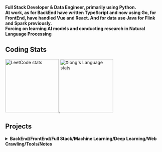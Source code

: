 **Full Stack Developer & Data Engineer, primarily using Python.**  
**At work, as for BackEnd have written TypeScript and now using Go, for FrontEnd, have handled Vue and React. And for data use Java for Flink and Spark previously.**  
**Forcing on learning AI models and conducting research in Natural Language Processing**

## Coding Stats

<div> 

  <a href="https://github.com/JacobLinCool/LeetCode-Stats-Card">
    <img height=170 src="https://leetcard.jacoblin.cool/xiong1998" alt="LeetCode stats" />
  </a>

  <a href="https://github.com/anuraghazra/github-readme-stats">
    <img height=170 src="https://github-readme-stats-git-masterrstaa-rickstaa.vercel.app/api/top-langs/?username=yuhexiong&layout=compact&langs_count=10&size_weight=0.5&count_weight=0.5&hide=jupyter%20notebook&role=owner,collaborator&theme=graywhite" alt="Xiong's Language stats" />
  </a>

</div>


<h2>Projects</h2>
<details>
  <summary><b>BackEnd/FrontEnd/Full Stack/Machine Learning/Deep Learning/Web Crawling/Tools/Notes</b></summary>

#### BackEnd
- **[TypeScript/Express - Http Time Api](https://github.com/yuhexiong/http-time-api-typescript) (moment)**
- **[TypeScript/Express - Http File Api](https://github.com/yuhexiong/http-file-api-typescript) (file)**
- **[TypeScript/Express - Hospital Fee Api](https://github.com/yuhexiong/hospital-fee-api-typescript) (mariadb/typeorm/testing)**
- **[TypeScript/Express - Hospital Register Api](https://github.com/yuhexiong/hospital-register-api-typescript) (mariadb/typeorm)**
- **[Go/Fiber - User Api](https://github.com/yuhexiong/user-api-golang) (mongodb/testing/error code)**
- **[Go/Gin - Permission Api](https://github.com/yuhexiong/permission-api-golang) (mongodb/error code/viper/login/permission)**
- **[Python/Django - Library Api](https://github.com/yuhexiong/library-api-python-django) (mysql/error code)**

#### FrontEnd
- **[TypeScript/Vue3 - Personal Task Web](https://github.com/yuhexiong/personal-task-web-vue3-typescript) (element plus)**

#### Full Stack
- **[TypeScript/Express - Accounting Api](https://github.com/yuhexiong/accounting-api-typescript) (mariadb/typeorm/cronJob/error handling)**
- **[JavaScript/Vue3 - Accounting Web](https://github.com/yuhexiong/accounting-web-vue3-javascript) (pie chart)**
- **[Python/Flask - Cafe Map Server](https://github.com/yuhexiong/cafe-map-server-flask-python) (map)**

#### Machine Learning
- **[Python/Logistic Regression - Titanic](https://github.com/yuhexiong/titanic-logistic-regression-python) (sklearn/logistic regression)**
- **[Python/Decision Tree - Iris Classification](https://github.com/yuhexiong/iris-classification-decision-tree-python) (sklearn/decision tree)**
- **[Python/XGBRegressor - Avocado Prices](https://github.com/yuhexiong/avocado-prices-XGBRegressor-python) (xgbRegressor/grid search cv)**
- **[Python/Random Forest - Red Wine Quality](https://github.com/yuhexiong/red-wine-quality-random-forest-python) (sklearn/random forest)**
- **[Python/XGBRegressor & LightGBMRegressor - House Prices](https://github.com/yuhexiong/house-prices-XGBRegressor-LightGBMRegressor-python) (xgbRegressor/lightGBMRegressor)**
- **[Python/Support Vector Classification - Breast Cancer Wisconsin](https://github.com/yuhexiong/breast-cancer-wisconsin-SVC-python) (support vector classification)**

#### Deep Learning
- **[Python/CNN - Digit Recognition](https://github.com/yuhexiong/digit-recognition-CNN-python) (tensorflow/data augmentation/cnn)**
- **[Python/CNN/ResNet50 - Cat And Dog Classification](https://github.com/yuhexiong/cat-and-dog-classification-CNN-ResNet50-python) (tensorflow/data augmentation/cnn/resNet50)**

#### Web Crawling
- **[Python - Popcat Click](https://github.com/yuhexiong/popcat-click-python) (selenium)**
- **[Python - PTT Gossiping Crawling](https://github.com/yuhexiong/ptt-gossiping-crawling-python) (requests)**
- **[Python - Project Gutenberg Crawling](https://github.com/yuhexiong/project-gutenberg-crawling-python) (requests/regex)**
- **[Python - Youtube Crawling](https://github.com/yuhexiong/youtube-crawling-python) (selenium/yt-dlp)**

#### Tools

- **[C - Prime Number](https://github.com/yuhexiong/prime-number-c)**
- **[C++ - Random English Name Generator](https://github.com/yuhexiong/random-english-name-generator-cpp)**
- **[C++ - Calculator](https://github.com/yuhexiong/calculator-cpp)**
- **[Go - Todo List](https://github.com/yuhexiong/todo-list-golang)**
- **[HTML - Taiwan City District Selector](https://github.com/yuhexiong/taiwan-city-district-selector-html)**
- **[JavaScript - Stream File Request](https://github.com/yuhexiong/stream-file-request-javascript)**
- 
#### Notes
- **[Java - Object Oriented Programming](https://github.com/yuhexiong/object-oriented-programming-java)**
- **[SQL - Command DDL/DML/DCL/TCL](https://github.com/yuhexiong/ddl-dml-dcl-tcl-commands-sql)**
- **[C++/Python/TypeScript/Go - LeetCode Solve And Explain](https://github.com/yuhexiong/leetCode-solve-and-explain)**

</details>

